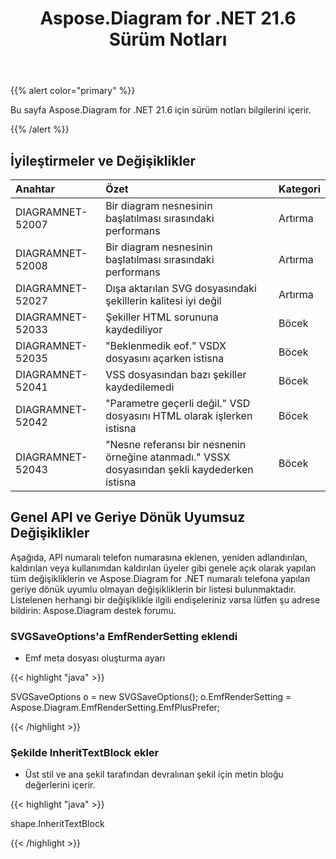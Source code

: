 ﻿---
title: Aspose.Diagram for .NET 21.6 Sürüm Notları
type: docs
weight: 7
url: /tr/net/aspose-diagram-for-net-21-6-release-notes/
---
{{% alert color="primary" %}} 

Bu sayfa Aspose.Diagram for .NET 21.6 için sürüm notları bilgilerini içerir.

{{% /alert %}} 
## **İyileştirmeler ve Değişiklikler**

|**Anahtar**|**Özet**|**Kategori**|
|:- |:- |:- |
|DIAGRAMNET-52007|Bir diagram nesnesinin başlatılması sırasındaki performans|Artırma|
|DIAGRAMNET-52008|Bir diagram nesnesinin başlatılması sırasındaki performans|Artırma|
|DIAGRAMNET-52027|Dışa aktarılan SVG dosyasındaki şekillerin kalitesi iyi değil|Artırma|
|DIAGRAMNET-52033|Şekiller HTML sorununa kaydediliyor|Böcek|
|DIAGRAMNET-52035|"Beklenmedik eof." VSDX dosyasını açarken istisna|Böcek|
|DIAGRAMNET-52041|VSS dosyasından bazı şekiller kaydedilemedi|Böcek|
|DIAGRAMNET-52042|"Parametre geçerli değil." VSD dosyasını HTML olarak işlerken istisna|Böcek|
|DIAGRAMNET-52043|"Nesne referansı bir nesnenin örneğine atanmadı." VSSX dosyasından şekli kaydederken istisna|Böcek|

## **Genel API ve Geriye Dönük Uyumsuz Değişiklikler**
Aşağıda, API numaralı telefon numarasına eklenen, yeniden adlandırılan, kaldırılan veya kullanımdan kaldırılan üyeler gibi genele açık olarak yapılan tüm değişikliklerin ve Aspose.Diagram for .NET numaralı telefona yapılan geriye dönük uyumlu olmayan değişikliklerin bir listesi bulunmaktadır. Listelenen herhangi bir değişiklikle ilgili endişeleriniz varsa lütfen şu adrese bildirin: Aspose.Diagram destek forumu.
### **SVGSaveOptions'a EmfRenderSetting eklendi**
- Emf meta dosyası oluşturma ayarı

{{< highlight "java" >}}

SVGSaveOptions o = new SVGSaveOptions();
o.EmfRenderSetting = Aspose.Diagram.EmfRenderSetting.EmfPlusPrefer;

{{< /highlight >}}
### **Şekilde InheritTextBlock ekler**
- Üst stil ve ana şekil tarafından devralınan şekil için metin bloğu değerlerini içerir.



{{< highlight "java" >}}

shape.InheritTextBlock

{{< /highlight >}}





